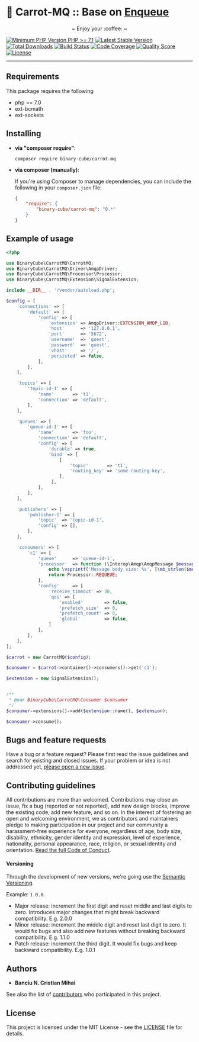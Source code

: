 # 🥕 Carrot-MQ :: Base on [Enqueue][link-enqueue]


<p align="center">~ Enjoy your :coffee: ~</p>

[![Minimum PHP Version `PHP >= 7.1`][ico-php-require]][link-php-site]
[![Latest Stable Version][ico-version]][link-packagist]
[![Total Downloads][ico-downloads]][link-downloads]
[![Build Status][ico-travis]][link-travis]
[![Code Coverage][ico-scrutinizer]][link-scrutinizer]
[![Quality Score][ico-code-quality]][link-code-quality]
[![License][ico-license]][link-license]

-----



## Requirements
This package requires the following
- php >= 7.0
- ext-bcmath
- ext-sockets




## Installing

- **via "composer require"**:

    ``` shell
    composer require binary-cube/carrot-mq
    ```

- **via composer (manually)**:

    If you're using Composer to manage dependencies, you can include the following
    in your `composer.json` file:

    ```json
    {
        "require": {
            "binary-cube/carrot-mq": "0.*"
        }
    }
    ```

## Example of usage
```php
<?php

use BinaryCube\CarrotMQ\CarrotMQ;
use BinaryCube\CarrotMQ\Driver\AmqpDriver;
use BinaryCube\CarrotMQ\Processor\Processor;
use BinaryCube\CarrotMQ\Extension\SignalExtension;

include __DIR__ . '/vendor/autoload.php';

$config = [
    'connections' => [
        'default' => [
            'config' => [
                'extension' => AmqpDriver::EXTENSION_AMQP_LIB,
                'host'      => '127.0.0.1',
                'port'      => '5672',
                'username'  => 'guest',
                'password'  => 'guest',
                'vhost'     => '/',
                'persisted' => false,
            ],
        ],
    ],

    'topics' => [
        'topic-id-1' => [
            'name'       => 't1',
            'connection' => 'default',
        ],
    ],

    'queues' => [
        'queue-id-1' => [
            'name'       => 'foo',
            'connection' => 'default',
            'config' => [
                'durable' => true,
                'bind' => [
                    [
                        'topic'       => 't1',
                        'routing_key' => 'some-routing-key',
                    ],
                 ],
            ],
        ],
    ],

    'publishers' => [
        'publisher-1' => [
            'topic'  => 'topic-id-1',
            'config' => [],
        ],
    ],

    'consumers' => [
        'c1' => [
            'queue'      => 'queue-id-1',
            'processor'  => function (\Interop\Amqp\AmqpMessage $message) {
                echo \vsprintf('Message body size: %s', [\mb_strlen($message->getBody())]) . PHP_EOL;
                return Processor::REQUEUE;
            },
            'config'     => [
                'receive_timeout' => 30,
                'qos' => [
                    'enabled'        => false,
                    'prefetch_size'  => 0,
                    'prefetch_count' => 0,
                    'global'         => false,
                ]
            ],
        ],
    ],
];

$carrot = new CarrotMQ($config);

$consumer = $carrot->container()->consumers()->get('c1');

$extension = new SignalExtension();


/**
 * @var BinaryCube\CarrotMQ\Consumer $consumer
 */
$consumer->extensions()->add($extension::name(), $extension);

$consumer->consume();
```


## Bugs and feature requests

Have a bug or a feature request? 
Please first read the issue guidelines and search for existing and closed issues. 
If your problem or idea is not addressed yet, [please open a new issue][link-new-issue].




## Contributing guidelines

All contributions are more than welcomed. 
Contributions may close an issue, fix a bug (reported or not reported), add new design blocks, 
improve the existing code, add new feature, and so on. 
In the interest of fostering an open and welcoming environment, 
we as contributors and maintainers pledge to making participation in our project and our community a harassment-free experience for everyone, 
regardless of age, body size, disability, ethnicity, gender identity and expression, level of experience, nationality, 
personal appearance, race, religion, or sexual identity and orientation. 
[Read the full Code of Conduct][link-code-of-conduct].




#### Versioning

Through the development of new versions, we're going use the [Semantic Versioning][link-semver]. 

Example: `1.0.0`.
- Major release: increment the first digit and reset middle and last digits to zero. Introduces major changes that might break backward compatibility. E.g. 2.0.0
- Minor release: increment the middle digit and reset last digit to zero. It would fix bugs and also add new features without breaking backward compatibility. E.g. 1.1.0
- Patch release: increment the third digit. It would fix bugs and keep backward compatibility. E.g. 1.0.1




## Authors

* **Banciu N. Cristian Mihai**

See also the list of [contributors][link-contributors] who participated in this project.




## License

This project is licensed under the MIT License - see the [LICENSE][link-license] file for details.




<!-- Links -->
[ico-php-require]:          https://img.shields.io/badge/php-%3E%3D%207.1-8892BF.svg?style=flat-square
[ico-version]:              https://img.shields.io/packagist/v/binary-cube/carrot-mq.svg?style=flat-square
[ico-downloads]:            https://img.shields.io/packagist/dt/binary-cube/carrot-mq.svg?style=flat-square
[ico-travis]:               https://img.shields.io/travis/binary-cube/carrot-mq/master.svg?style=flat-square
[ico-scrutinizer]:          https://img.shields.io/scrutinizer/coverage/g/binary-cube/carrot-mq.svg?style=flat-square
[ico-code-quality]:         https://img.shields.io/scrutinizer/g/binary-cube/carrot-mq.svg?style=flat-square
[ico-license]:              https://img.shields.io/badge/license-MIT-brightgreen.svg?style=flat-square

[link-domain]:              https://binary-cube.com
[link-homepage]:            https://binary-cube.com
[link-git-source]:          https://github.com/binary-cube/carrot-mq
[link-packagist]:           https://packagist.org/packages/binary-cube/carrot-mq
[link-downloads]:           https://packagist.org/packages/binary-cube/carrot-mq
[link-php-site]:            https://php.net
[link-semver]:              https://semver.org
[link-code-of-conduct]:     https://github.com/binary-cube/carrot-mq/blob/master/code-of-conduct.md
[link-license]:             https://github.com/binary-cube/carrot-mq/blob/master/LICENSE
[link-contributors]:        https://github.com/binary-cube/carrot-mq/graphs/contributors
[link-new-issue]:           https://github.com/binary-cube/carrot-mq/issues/new
[link-travis]:              https://travis-ci.org/binary-cube/carrot-mq
[link-scrutinizer]:         https://scrutinizer-ci.com/g/binary-cube/carrot-mq/code-structure
[link-code-quality]:        https://scrutinizer-ci.com/g/binary-cube/carrot-mq
[link-enqueue]:             https://github.com/php-enqueue
